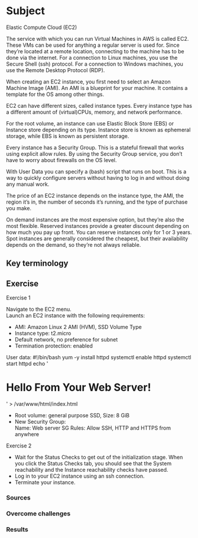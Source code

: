 # Subject
Elastic Compute Cloud (EC2)  

The service with which you can run Virtual Machines in AWS is called EC2. These VMs can be used for anything a regular server is used for. Since they’re located at a remote location, connecting to the machine has to be done via the internet. For a connection to Linux machines, you use the Secure Shell (ssh) protocol. For a connection to Windows machines, you use the Remote Desktop Protocol (RDP).  

When creating an EC2 instance, you first need to select an Amazon Machine Image (AMI). An AMI is a blueprint for your machine. It contains a template for the OS among other things.  

EC2 can have different sizes, called instance types. Every instance type has a different amount of (virtual)CPUs, memory, and network performance.  

For the root volume, an instance can use Elastic Block Store (EBS) or Instance store depending on its type. Instance store is known as ephemeral storage, while EBS is known as persistent storage.  

Every instance has a Security Group. This is a stateful firewall that works using explicit allow rules. By using the Security Group service, you don’t have to worry about firewalls on the OS level.  

With User Data you can specify a (bash) script that runs on boot. This is a way to quickly configure servers without having to log in and without doing any manual work.  

The price of an EC2 instance depends on the instance type, the AMI, the region it’s in, the number of seconds it’s running, and the type of purchase you make.  

On demand instances are the most expensive option, but they’re also the most flexible.
Reserved instances provide a greater discount depending on how much you pay up front. You can reserve instances only for 1 or 3 years.
Spot instances are generally considered the cheapest, but their availability depends on the demand, so they’re not always reliable.


## Key terminology


## Exercise
Exercise 1  

Navigate to the EC2 menu.  
Launch an EC2 instance with the following requirements:  
- AMI: Amazon Linux 2 AMI (HVM), SSD Volume Type  
- Instance type: t2.micro  
- Default network, no preference for subnet  
- Termination protection: enabled  

User data:
#!/bin/bash
 yum -y install httpd
systemctl enable httpd
systemctl start httpd
 echo '<html><h1>Hello From Your Web Server!</h1></html>' >   /var/www/html/index.html  

- Root volume: general purpose SSD, Size: 8 GiB  
- New Security Group:  
Name: Web server SG
Rules: Allow SSH, HTTP and HTTPS from anywhere

Exercise 2
- Wait for the Status Checks to get out of the initialization stage. When you click the Status Checks tab, you should see that the System reachability and the Instance reachability checks have passed.  
- Log in to your EC2 instance using an ssh connection.
- Terminate your instance.

### Sources


### Overcome challenges


### Results